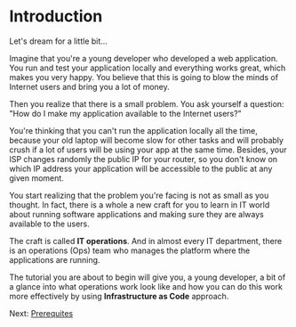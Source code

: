 # Introduction

Let's dream for a little bit...

Imagine that you're a young developer who developed a web application. You run and test your application locally and everything works great, which makes you very happy. You believe that this is going to blow the minds of Internet users and bring you a lot of money.

Then you realize that there is a small problem. You ask yourself a question: "How do I make my application available to the Internet users?"

You're thinking that you can't run the application locally all the time, because your old laptop will become slow for other tasks and will probably crush if a lot of users will be using your app at the same time. Besides, your ISP changes randomly the public IP for your router, so you don't know on which IP address your application will be accessible to the public at any given moment.

You start realizing that the problem you're facing is not as small as you thought. In fact, there is a whole a new craft for you to learn in IT world about running software applications and making sure they are always available to the users.

The craft is called **IT operations**. And in almost every IT department, there is an operations (Ops) team who manages the platform where the applications are running.

The tutorial you are about to begin will give you, a young developer, a bit of a glance into what operations work look like and how you can do this work more effectively by using **Infrastructure as Code** approach.

Next: [Prerequites](01-prerequisites.md)
